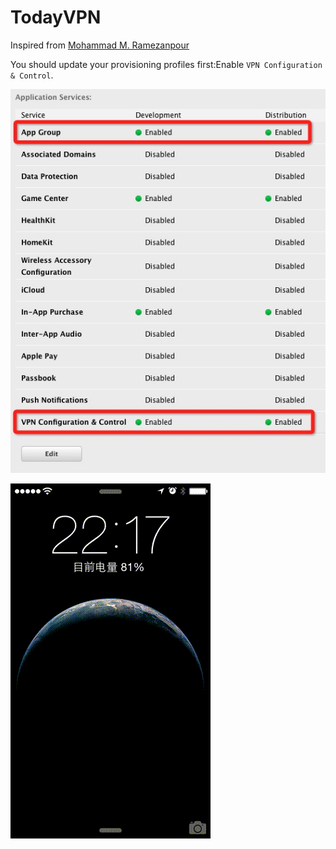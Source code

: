 TodayVPN
========

Inspired from [Mohammad M. Ramezanpour](http://ramezanpour.net/post/2014/08/03/configure-and-manage-vpn-connections-programmatically-in-ios-8/)

You should update your provisioning profiles first:Enable `VPN Configuration & Control`. 

![VPN Configuration & Control](https://raw.githubusercontent.com/liulunet/TodayVPN/master/provisioningprofiles.png)

![Screenshot](https://raw.githubusercontent.com/liulunet/TodayVPN/master/Screenshot.gif)